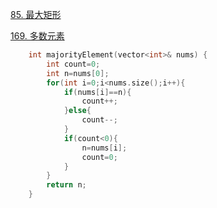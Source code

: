 [85. 最大矩形](https://leetcode.cn/problems/maximal-rectangle/)

[169. 多数元素](https://leetcode.cn/problems/majority-element/)

```c++
    int majorityElement(vector<int>& nums) {
        int count=0;
        int n=nums[0];
        for(int i=0;i<nums.size();i++){
            if(nums[i]==n){
                count++;
            }else{
                count--;
            }
            if(count<0){
                n=nums[i];
                count=0;
            }
        }
        return n;
    }
```


